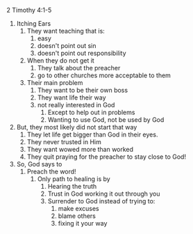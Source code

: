 2 Timothy 4:1-5

1. Itching Ears
	1. They want teaching that is:
		1. easy
		2. doesn't point out sin
		3. doesn't point out responsibility
	2. When they do not get it
		1. They talk about the preacher
		2. go to other churches more acceptable to them
	3. Their main problem
		1. They want to be their own boss
		2. They want life their way
		3. not really interested in God
			1. Except to help out in problems
			2. Wanting to use God, not be used by God
2. But, they most likely did not start that way
	1. They let life get bigger than God in their eyes.
	2. They never trusted in Him
	3. They want wowed more than worked
	4. They quit praying for the preacher to stay close to God!
3. So, God says to 
	1. Preach the word!
		1. Only path to healing is by 
			1. Hearing the truth
			2. Trust in God working it out through you
			3. Surrender to God instead of trying to:
				1. make excuses
				2. blame others
				3. fixing it your way